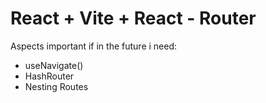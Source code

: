 # React + Vite + React - Router

Aspects important if in the future i need:

* useNavigate()
* HashRouter
* Nesting Routes